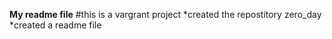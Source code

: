 **My readme file**
#this is a vargrant project
*created the repostitory zero_day
*created a readme file
